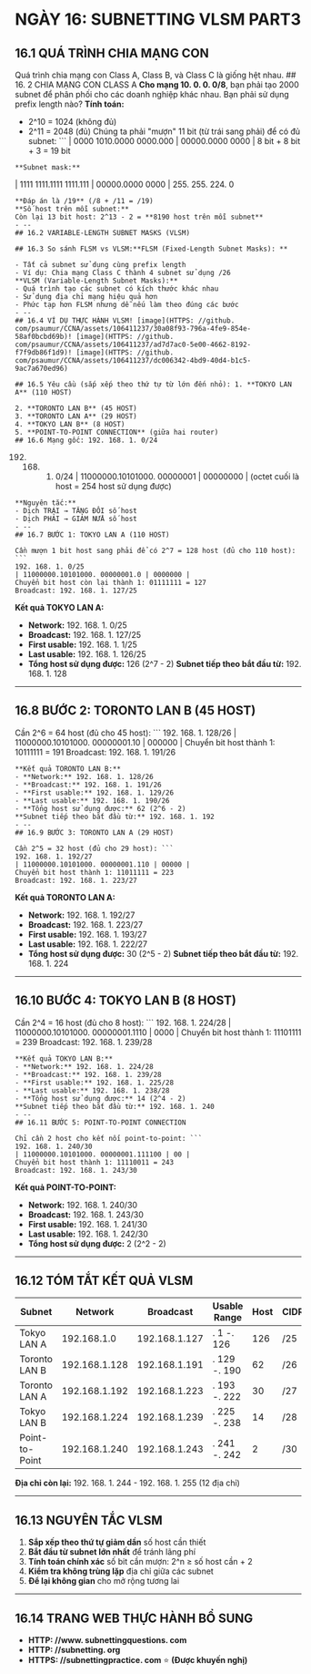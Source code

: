 # NGÀY 16: SUBNETTING VLSM PART3

## 16.1 QUÁ TRÌNH CHIA MẠNG CON

Quá trình chia mạng con Class A, Class B, và Class C là giống hệt nhau. ## 16. 2 CHIA MẠNG CON CLASS A
**Cho mạng 10. 0. 0. 0/8**, bạn phải tạo 2000 subnet để phân phối cho các doanh nghiệp khác nhau. Bạn phải sử dụng prefix length nào? **Tính toán:**
- 2^10 = 1024 (không đủ)
- 2^11 = 2048 (đủ)
Chúng ta phải "mượn" 11 bit (từ trái sang phải) để có đủ subnet: ```
| 0000 1010.0000 0000.000 | 00000.0000 0000 |
8 bit + 8 bit + 3 = 19 bit
```
**Subnet mask:**
```
| 1111 1111.1111 1111.111 | 00000.0000 0000 |
255. 255. 224. 0
```
**Đáp án là /19** (/8 + /11 = /19)
**Số host trên mỗi subnet:**
Còn lại 13 bit host: 2^13 - 2 = **8190 host trên mỗi subnet**
- --
## 16.2 VARIABLE-LENGTH SUBNET MASKS (VLSM)

## 16.3 So sánh FLSM vs VLSM:**FLSM (Fixed-Length Subnet Masks): **

- Tất cả subnet sử dụng cùng prefix length
- Ví dụ: Chia mạng Class C thành 4 subnet sử dụng /26
**VLSM (Variable-Length Subnet Masks):**
- Quá trình tạo các subnet có kích thước khác nhau
- Sử dụng địa chỉ mạng hiệu quả hơn
- Phức tạp hơn FLSM nhưng dễ nếu làm theo đúng các bước
- --
## 16.4 VÍ DỤ THỰC HÀNH VLSM! [image](HTTPS: //github. com/psaumur/CCNA/assets/106411237/30a08f93-796a-4fe9-854e-58af0bcbd69b)! [image](HTTPS: //github. com/psaumur/CCNA/assets/106411237/ad7d7ac0-5e00-4662-8192-f7f9db86f1d9)! [image](HTTPS: //github. com/psaumur/CCNA/assets/106411237/dc006342-4bd9-40d4-b1c5-9ac7a670ed96)

## 16.5 Yêu cầu (sắp xếp theo thứ tự từ lớn đến nhỏ): 1. **TOKYO LAN A** (110 HOST)

2. **TORONTO LAN B** (45 HOST)
3. **TORONTO LAN A** (29 HOST)
4. **TOKYO LAN B** (8 HOST)
5. **POINT-TO-POINT CONNECTION** (giữa hai router)
## 16.6 Mạng gốc: 192. 168. 1. 0/24

```
192. 168. 1. 0/24
| 11000000.10101000. 00000001 | 00000000 |
(octet cuối là host = 254 host sử dụng được)
```
**Nguyên tắc:**
- Dịch TRÁI → TĂNG ĐÔI số host
- Dịch PHẢI → GIẢM NỬA số host
- --
## 16.7 BƯỚC 1: TOKYO LAN A (110 HOST)

Cần mượn 1 bit host sang phải để có 2^7 = 128 host (đủ cho 110 host): ```
192. 168. 1. 0/25
| 11000000.10101000. 00000001.0 | 0000000 |
Chuyển bit host còn lại thành 1: 01111111 = 127
Broadcast: 192. 168. 1. 127/25
```
**Kết quả TOKYO LAN A:**
- **Network:** 192. 168. 1. 0/25
- **Broadcast:** 192. 168. 1. 127/25
- **First usable:** 192. 168. 1. 1/25
- **Last usable:** 192. 168. 1. 126/25
- **Tổng host sử dụng được:** 126 (2^7 - 2)
**Subnet tiếp theo bắt đầu từ:** 192. 168. 1. 128
- --
## 16.8 BƯỚC 2: TORONTO LAN B (45 HOST)

Cần 2^6 = 64 host (đủ cho 45 host): ```
192. 168. 1. 128/26
| 11000000.10101000. 00000001.10 | 000000 |
Chuyển bit host thành 1: 10111111 = 191
Broadcast: 192. 168. 1. 191/26
```
**Kết quả TORONTO LAN B:**
- **Network:** 192. 168. 1. 128/26
- **Broadcast:** 192. 168. 1. 191/26
- **First usable:** 192. 168. 1. 129/26
- **Last usable:** 192. 168. 1. 190/26
- **Tổng host sử dụng được:** 62 (2^6 - 2)
**Subnet tiếp theo bắt đầu từ:** 192. 168. 1. 192
- --
## 16.9 BƯỚC 3: TORONTO LAN A (29 HOST)

Cần 2^5 = 32 host (đủ cho 29 host): ```
192. 168. 1. 192/27
| 11000000.10101000. 00000001.110 | 00000 |
Chuyển bit host thành 1: 11011111 = 223
Broadcast: 192. 168. 1. 223/27
```
**Kết quả TORONTO LAN A:**
- **Network:** 192. 168. 1. 192/27
- **Broadcast:** 192. 168. 1. 223/27
- **First usable:** 192. 168. 1. 193/27
- **Last usable:** 192. 168. 1. 222/27
- **Tổng host sử dụng được:** 30 (2^5 - 2)
**Subnet tiếp theo bắt đầu từ:** 192. 168. 1. 224
- --
## 16.10 BƯỚC 4: TOKYO LAN B (8 HOST)

Cần 2^4 = 16 host (đủ cho 8 host): ```
192. 168. 1. 224/28
| 11000000.10101000. 00000001.1110 | 0000 |
Chuyển bit host thành 1: 11101111 = 239
Broadcast: 192. 168. 1. 239/28
```
**Kết quả TOKYO LAN B:**
- **Network:** 192. 168. 1. 224/28
- **Broadcast:** 192. 168. 1. 239/28
- **First usable:** 192. 168. 1. 225/28
- **Last usable:** 192. 168. 1. 238/28
- **Tổng host sử dụng được:** 14 (2^4 - 2)
**Subnet tiếp theo bắt đầu từ:** 192. 168. 1. 240
- --
## 16.11 BƯỚC 5: POINT-TO-POINT CONNECTION

Chỉ cần 2 host cho kết nối point-to-point: ```
192. 168. 1. 240/30
| 11000000.10101000. 00000001.111100 | 00 |
Chuyển bit host thành 1: 11110011 = 243
Broadcast: 192. 168. 1. 243/30
```
**Kết quả POINT-TO-POINT:**
- **Network:** 192. 168. 1. 240/30
- **Broadcast:** 192. 168. 1. 243/30
- **First usable:** 192. 168. 1. 241/30
- **Last usable:** 192. 168. 1. 242/30
- **Tổng host sử dụng được:** 2 (2^2 - 2)
- --
## 16.12 TÓM TẮT KẾT QUẢ VLSM

| Subnet | Network | Broadcast | Usable Range | Host | CIDR |
| ------- | ------- | ------- | ------- | ------- | ------- |
| Tokyo LAN A | 192.168.1.0 | 192.168.1.127 | . 1 -. 126 | 126 | /25 |
| Toronto LAN B | 192.168.1.128 | 192.168.1.191 | . 129 -. 190 | 62 | /26 |
| Toronto LAN A | 192.168.1.192 | 192.168.1.223 | . 193 -. 222 | 30 | /27 |
| Tokyo LAN B | 192.168.1.224 | 192.168.1.239 | . 225 -. 238 | 14 | /28 |
| Point-to-Point | 192.168.1.240 | 192.168.1.243 | . 241 -. 242 | 2 | /30 |
**Địa chỉ còn lại:** 192. 168. 1. 244 - 192. 168. 1. 255 (12 địa chỉ)
- --
## 16.13 NGUYÊN TẮC VLSM

1. **Sắp xếp theo thứ tự giảm dần** số host cần thiết
2. **Bắt đầu từ subnet lớn nhất** để tránh lãng phí
3. **Tính toán chính xác** số bit cần mượn: 2^n ≥ số host cần + 2
4. **Kiểm tra không trùng lặp** địa chỉ giữa các subnet
5. **Để lại không gian** cho mở rộng tương lai
- --
## 16.14 TRANG WEB THỰC HÀNH BỔ SUNG

- **HTTP: //www. subnettingquestions. com**
- **HTTP: //subnetting. org**
- **HTTPS: //subnettingpractice. com** ⭐ **(Được khuyến nghị)**